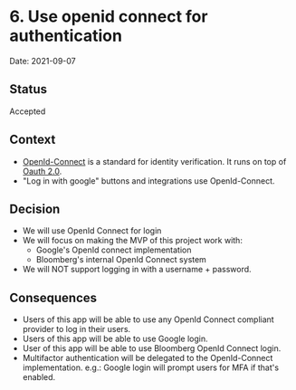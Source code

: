 # 6. Use openid connect for authentication

Date: 2021-09-07

## Status

Accepted

## Context

- [OpenId-Connect](https://openid.net/connect/) is a standard for identity
  verification. It runs on top of [Oauth 2.0](https://oauth.net/2/).
- "Log in with google" buttons and integrations use OpenId-Connect.

## Decision

- We will use OpenId Connect for login
- We will focus on making the MVP of this project work with:
  - Google's OpenId connect implementation
  - Bloomberg's internal OpenId Connect system
- We will NOT support logging in with a username + password.

## Consequences

- Users of this app will be able to use any OpenId Connect compliant provider to
  log in their users.
- Users of this app will be able to use Google login.
- User of this app will be able to use Bloomberg OpenId Connect login.
- Multifactor authentication will be delegated to the OpenId-Connect
  implementation. e.g.: Google login will prompt users for MFA if that's
  enabled.
